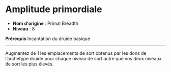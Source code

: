 # Amplitude primordiale

 * **Nom d'origine** : Primal Breadth
 * **Niveau** : 8


<p><strong>Prérequis</strong> Incantation du druide basique</p>
<hr>
<p>Augmentez de 1 les emplacements de sort obtenus par les dons de l’archétype druide pour chaque niveau de sort autre que vos deux niveaux de sort les plus élevés.</p>